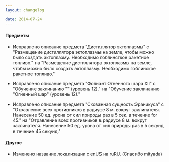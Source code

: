 ```yaml
---
layout: changelog

date: 2014-07-24
---
```


#### Предметы
 
- Исправлено описание предмета "Дистиллятор эктоплазмы" с
"Размещение дистиллятора эктоплазмы на земле, чтобы можно было создать эктоплазму. Необходимо гоблинсткое ракетное топливо." на
"Размещение дистиллятора эктоплазмы на земле, чтобы можно было создать эктоплазму. Необходимо гоблинское ракетное топливо."
 
- Исправлено описание предмета "Фолиант Огненного шара XII" с
"Обучение заклинанию "" (уровень 12)." на
"Обучение заклинанию "Огненный шар" (уровень 12)."
 
- Исправлено описание предмета "Скованная сущность Эраникуса" с
"Отравление всех противников в радиусе 8 м. вокруг заклинателя. Нанесение 50 ед. урона от сил природы раз в 5 сек. в течение for 45." на
"Отравление всех противников в радиусе 8 м. вокруг заклинателя. Нанесение 50 ед. урона от сил природы раз в 5 секунд в течение 45 секунд."
 
#### Другое
- Изменено название локализации с enUS на ruRU. (Спасибо mityada)